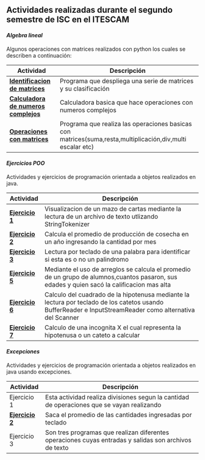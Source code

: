 ## Actividades realizadas durante el segundo semestre de ISC en el ITESCAM
#### *Algebra lineal*
Algunos operaciones con matrices realizados con python los cuales se describen a continuación:

| Actividad| Descripción |
| --- | --- |
| [**Identificacion de matrices**](Algebra%20Lineal/Identificación%20de%20matrices)| Programa que despliega una serie de matrices y su clasificación|
| [**Calculadora de numeros complejos**](Algebra%20Lineal/Calculadora%20numeros%20complejos)|Calculadora basica que hace operaciones con numeros complejos|
| [**Operaciones con matrices**](Algebra%20Lineal/Operaciones%20con%20matrices)|Programa que realiza las operaciones basicas con matrices(suma,resta,multiplicación,div,multi escalar etc)|

#### *Ejercicios POO*
Actividades y ejercicios de programación orientada a objetos realizados en java.

| Actividad| Descripción |
| --- | --- |
| [**Ejercicio 1**](Ejercicios%20POO/ejercicio1/README.md) |Visualizacion de un mazo de cartas mediante la lectura de un archivo de texto utlizando StringTokenizer|
| [**Ejercicio 2**](Ejercicios%20POO/ejercicio2/README.md) |Calcula el promedio de producción de cosecha en un año ingresando la cantidad por mes |
| [**Ejercicio 3**](Ejercicios%20POO/Ejercicio3/README.md) |Lectura por teclado de una palabra para identificar si esta es o no un palindromo|
| [**Ejercicio 5**](Ejercicios%20POO/Ejercicio5/README.md)|Mediante el uso de arreglos se calcula el promedio de un grupo de alumnos,cuantos pasaron, sus edades y quien sacó la calificacion mas alta|
| [**Ejercicio 6**](Ejercicios%20POO/ejercicio6/README.md) |Calculo del cuadrado de la hipotenusa mediante la lectura por teclado de los catetos usando BufferReader e InputStreamReader como alternativa del Scanner|
| [**Ejercicio 7**](Ejercicios%20POO/ejercicio7/README.md) |Calculo de una incognita X el cual representa la hipotenusa o un cateto a calcular |


#### *Excepciones*
Actividades y ejercicios de programación orientada a objetos realizados en java usando excepciones.

| Actividad|Descripción |
|---|---|
|Ejercicio 1|Esta actividad realiza divisiones segun la cantidad de operaciones que se vayan realizando|
|[**Ejercicio 2**](Excepciones/Ejercicio%202/README.md)|Saca el promedio de las cantidades ingresadas por teclado|
|Ejercicio 3|Son tres programas que realizan diferentes operaciones cuyas entradas y salidas son archivos de texto|
